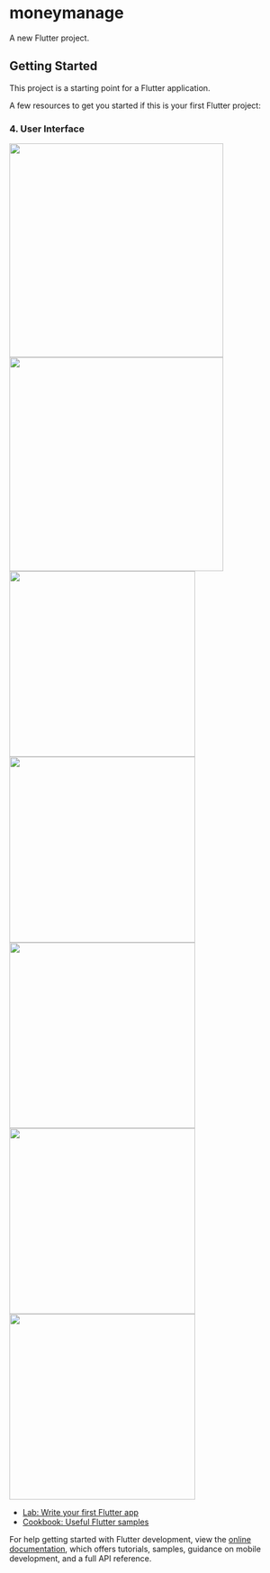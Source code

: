 # moneymanage

A new Flutter project.

## Getting Started

This project is a starting point for a Flutter application.

A few resources to get you started if this is your first Flutter project:

### 4. User Interface


<img src="https://github.com/MOHAMMED-SABITH-C/money_management/assets/128989395/6d5a318c-df3d-4423-9cb9-0f1263eea9e4.png"  width =" 380"> <img src="https://github.com/MOHAMMED-SABITH-C/money_management/assets/128989395/59e9bf3d-6311-476a-94de-8168458cdd8b).png"  width =" 380">
<img src="https://github.com/MOHAMMED-SABITH-C/money_management/assets/128989395/ad2f8f4a-4028-4fc2-9a31-2046ad446e50.png"  width =" 330">
<img src="https://github.com/MOHAMMED-SABITH-C/money_management/assets/128989395/1810e601-63e4-4329-9e5d-f3c080b4fe47.png"  width =" 330"> <img src="https://github.com/MOHAMMED-SABITH-C/money_management/assets/128989395/4f1083ce-8fa0-47a7-9618-1dee106cf645.png"  width =" 330">
<img src="https://github.com/MOHAMMED-SABITH-C/money_management/assets/128989395/2aa8e928-003f-44d3-81b8-286f26b389f6.png"  width =" 330">
<img src="https://github.com/MOHAMMED-SABITH-C/money_management/assets/128989395/8fb61276-185b-4553-ac97-518e6883ad6f.png"  width =" 330">


- [Lab: Write your first Flutter app](https://docs.flutter.dev/get-started/codelab)
- [Cookbook: Useful Flutter samples](https://docs.flutter.dev/cookbook)

For help getting started with Flutter development, view the
[online documentation](https://docs.flutter.dev/), which offers tutorials,
samples, guidance on mobile development, and a full API reference.
